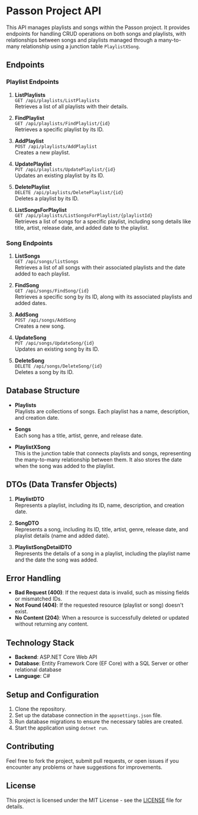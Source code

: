 # Passon Project API

This API manages playlists and songs within the Passon project. It provides endpoints for handling CRUD operations on both songs and playlists, with relationships between songs and playlists managed through a many-to-many relationship using a junction table `PlaylistXSong`.

## **Endpoints**

### **Playlist Endpoints**
1. **ListPlaylists**  
   `GET /api/playlists/ListPlaylists`  
   Retrieves a list of all playlists with their details.

2. **FindPlaylist**  
   `GET /api/playlists/FindPlaylist/{id}`  
   Retrieves a specific playlist by its ID.

3. **AddPlaylist**  
   `POST /api/playlists/AddPlaylist`  
   Creates a new playlist.

4. **UpdatePlaylist**  
   `PUT /api/playlists/UpdatePlaylist/{id}`  
   Updates an existing playlist by its ID.

5. **DeletePlaylist**  
   `DELETE /api/playlists/DeletePlaylist/{id}`  
   Deletes a playlist by its ID.

6. **ListSongsForPlaylist**  
   `GET /api/playlists/ListSongsForPlaylist/{playlistId}`  
   Retrieves a list of songs for a specific playlist, including song details like title, artist, release date, and added date to the playlist.

### **Song Endpoints**
1. **ListSongs**  
   `GET /api/songs/listSongs`  
   Retrieves a list of all songs with their associated playlists and the date added to each playlist.

2. **FindSong**  
   `GET /api/songs/FindSong/{id}`  
   Retrieves a specific song by its ID, along with its associated playlists and added dates.

3. **AddSong**  
   `POST /api/songs/AddSong`  
   Creates a new song.

4. **UpdateSong**  
   `PUT /api/songs/UpdateSong/{id}`  
   Updates an existing song by its ID.

5. **DeleteSong**  
   `DELETE /api/songs/DeleteSong/{id}`  
   Deletes a song by its ID.

## **Database Structure**
- **Playlists**  
   Playlists are collections of songs. Each playlist has a name, description, and creation date.

- **Songs**  
   Each song has a title, artist, genre, and release date.

- **PlaylistXSong**  
   This is the junction table that connects playlists and songs, representing the many-to-many relationship between them. It also stores the date when the song was added to the playlist.

## **DTOs (Data Transfer Objects)**
1. **PlaylistDTO**  
   Represents a playlist, including its ID, name, description, and creation date.

2. **SongDTO**  
   Represents a song, including its ID, title, artist, genre, release date, and playlist details (name and added date).

3. **PlaylistSongDetailDTO**  
   Represents the details of a song in a playlist, including the playlist name and the date the song was added.

## **Error Handling**
- **Bad Request (400)**: If the request data is invalid, such as missing fields or mismatched IDs.
- **Not Found (404)**: If the requested resource (playlist or song) doesn't exist.
- **No Content (204)**: When a resource is successfully deleted or updated without returning any content.

## **Technology Stack**
- **Backend**: ASP.NET Core Web API
- **Database**: Entity Framework Core (EF Core) with a SQL Server or other relational database
- **Language**: C#

## **Setup and Configuration**
1. Clone the repository.
2. Set up the database connection in the `appsettings.json` file.
3. Run database migrations to ensure the necessary tables are created.
4. Start the application using `dotnet run`.

## **Contributing**
Feel free to fork the project, submit pull requests, or open issues if you encounter any problems or have suggestions for improvements.

## **License**
This project is licensed under the MIT License - see the [LICENSE](LICENSE) file for details.
